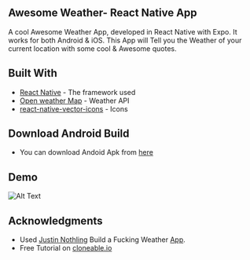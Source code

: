 

## Awesome Weather- React Native App

A cool Awesome Weather App, developed in React Native with Expo. It works for both Android & iOS. This App will Tell you the Weather of your current location with some cool & Awesome quotes.


## Built With

* [React Native](http://www.dropwizard.io/1.0.2/docs/) - The framework used
* [Open weather Map](https://openweathermap.org/) - Weather API
* [react-native-vector-icons](https://github.com/oblador/react-native-vector-icons) - Icons


## Download Android Build

* You can download Andoid Apk from <a href='https://github.com/irakeshm/AwesomeWeatherApp/blob/master/com.Awesome.Weather.apk'>here</a>


## Demo

![Alt Text](https://github.com/irakeshm/AwesomeWeatherApp/blob/master/demo.gif)


## Acknowledgments

* Used <a href='https://github.com/JustinNothling'>Justin Nothling</a> Build a Fucking Weather <a href='https://github.com/JustinNothling/react-native-fuckingWeather'>App<a>.
* Free Tutorial on <a href='http://cloneable.io/courses/'>cloneable.io</a>

